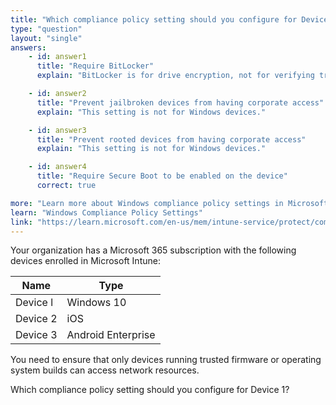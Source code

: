 ```yaml
---
title: "Which compliance policy setting should you configure for Device 1?"
type: "question"
layout: "single"
answers:
    - id: answer1
      title: "Require BitLocker"
      explain: "BitLocker is for drive encryption, not for verifying trusted firmware or OS builds."

    - id: answer2
      title: "Prevent jailbroken devices from having corporate access"
      explain: "This setting is not for Windows devices."

    - id: answer3
      title: "Prevent rooted devices from having corporate access"
      explain: "This setting is not for Windows devices."

    - id: answer4
      title: "Require Secure Boot to be enabled on the device"
      correct: true

more: "Learn more about Windows compliance policy settings in Microsoft Intune."
learn: "Windows Compliance Policy Settings"
link: "https://learn.microsoft.com/en-us/mem/intune-service/protect/compliance-policy-create-windows"
---
```

Your organization has a Microsoft 365 subscription with the following devices enrolled in Microsoft Intune:

| Name      | Type               |
|-----------|--------------------|
| Device l  | Windows 10         |
| Device 2  | iOS                |
| Device 3  | Android Enterprise |

You need to ensure that only devices running trusted firmware or operating system builds can access network resources.

Which compliance policy setting should you configure for Device 1?
